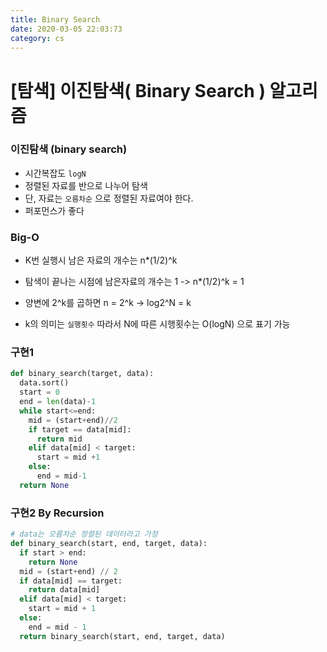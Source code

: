 ```yaml
---
title: Binary Search
date: 2020-03-05 22:03:73
category: cs
---
```


# [탐색] 이진탐색( Binary Search ) 알고리즘



### 이진탐색 (binary search)

- 시간복잡도 `logN`
- 정렬된 자료를 반으로 나누어 탐색
- 단, 자료는 `오름차순` 으로 정렬된 자료여야 한다.
- 퍼포먼스가 좋다

### Big-O

- K번 실행시 남은 자료의 개수는 n*(1/2)^k

- 탐색이 끝나는 시점에 남은자료의 개수는 1 -> n*(1/2)^k = 1
- 양변에 2^k를 곱하면 n = 2^k -> log2^N = k
- k의 의미는 `실행횟수` 따라서 N에 따른 시행횟수는 O(logN) 으로 표기 가능

### 구현1

```python
def binary_search(target, data):
  data.sort()
  start = 0
  end = len(data)-1
  while start<=end:
    mid = (start+end)//2
    if target == data[mid]:
      return mid
    elif data[mid] < target:
      start = mid +1
    else:
      end = mid-1
  return None
```



### 구현2 By Recursion

```python
# data는 오름차순 정렬된 데이터라고 가정
def binary_search(start, end, target, data):
  if start > end:
    return None
  mid = (start+end) // 2
  if data[mid] == target:
    return data[mid]
  elif data[mid] < target:
    start = mid + 1
  else:
    end = mid - 1
  return binary_search(start, end, target, data)
```

